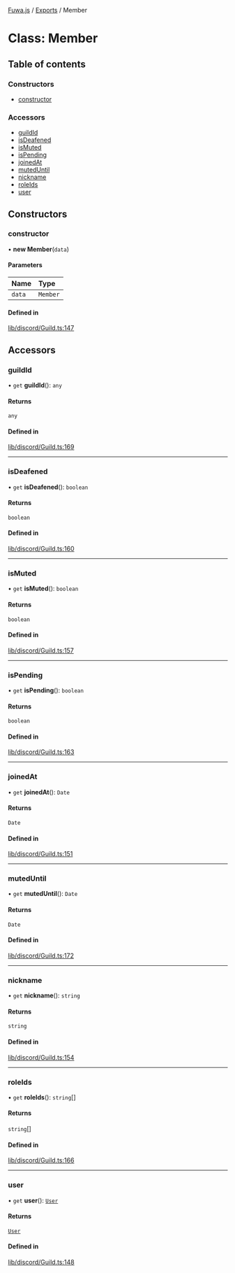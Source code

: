 [Fuwa.js](../README.md) / [Exports](../modules.md) / Member

# Class: Member

## Table of contents

### Constructors

- [constructor](Member.md#constructor)

### Accessors

- [guildId](Member.md#guildid)
- [isDeafened](Member.md#isdeafened)
- [isMuted](Member.md#ismuted)
- [isPending](Member.md#ispending)
- [joinedAt](Member.md#joinedat)
- [mutedUntil](Member.md#muteduntil)
- [nickname](Member.md#nickname)
- [roleIds](Member.md#roleids)
- [user](Member.md#user)

## Constructors

### constructor

• **new Member**(`data`)

#### Parameters

| Name | Type |
| :------ | :------ |
| `data` | `Member` |

#### Defined in

[lib/discord/Guild.ts:147](https://github.com/fuwajs/fuwa.js/blob/2dc8ebd/src/lib/discord/Guild.ts#L147)

## Accessors

### guildId

• `get` **guildId**(): `any`

#### Returns

`any`

#### Defined in

[lib/discord/Guild.ts:169](https://github.com/fuwajs/fuwa.js/blob/2dc8ebd/src/lib/discord/Guild.ts#L169)

___

### isDeafened

• `get` **isDeafened**(): `boolean`

#### Returns

`boolean`

#### Defined in

[lib/discord/Guild.ts:160](https://github.com/fuwajs/fuwa.js/blob/2dc8ebd/src/lib/discord/Guild.ts#L160)

___

### isMuted

• `get` **isMuted**(): `boolean`

#### Returns

`boolean`

#### Defined in

[lib/discord/Guild.ts:157](https://github.com/fuwajs/fuwa.js/blob/2dc8ebd/src/lib/discord/Guild.ts#L157)

___

### isPending

• `get` **isPending**(): `boolean`

#### Returns

`boolean`

#### Defined in

[lib/discord/Guild.ts:163](https://github.com/fuwajs/fuwa.js/blob/2dc8ebd/src/lib/discord/Guild.ts#L163)

___

### joinedAt

• `get` **joinedAt**(): `Date`

#### Returns

`Date`

#### Defined in

[lib/discord/Guild.ts:151](https://github.com/fuwajs/fuwa.js/blob/2dc8ebd/src/lib/discord/Guild.ts#L151)

___

### mutedUntil

• `get` **mutedUntil**(): `Date`

#### Returns

`Date`

#### Defined in

[lib/discord/Guild.ts:172](https://github.com/fuwajs/fuwa.js/blob/2dc8ebd/src/lib/discord/Guild.ts#L172)

___

### nickname

• `get` **nickname**(): `string`

#### Returns

`string`

#### Defined in

[lib/discord/Guild.ts:154](https://github.com/fuwajs/fuwa.js/blob/2dc8ebd/src/lib/discord/Guild.ts#L154)

___

### roleIds

• `get` **roleIds**(): `string`[]

#### Returns

`string`[]

#### Defined in

[lib/discord/Guild.ts:166](https://github.com/fuwajs/fuwa.js/blob/2dc8ebd/src/lib/discord/Guild.ts#L166)

___

### user

• `get` **user**(): [`User`](User.md)

#### Returns

[`User`](User.md)

#### Defined in

[lib/discord/Guild.ts:148](https://github.com/fuwajs/fuwa.js/blob/2dc8ebd/src/lib/discord/Guild.ts#L148)
